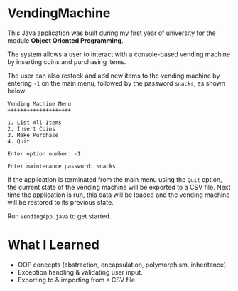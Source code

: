 # VendingMachine

This Java application was built during my first year of university for the module **Object Oriented Programming**.

The system allows a user to interact with a console-based vending machine by inserting coins and purchasing items.

The user can also restock and add new items to the vending machine by entering `-1` on the main menu, followed by the password `snacks`, as shown below:

```
Vending Machine Menu
++++++++++++++++++++

1. List All Items
2. Insert Coins
3. Make Purchase
4. Quit

Enter option number: -1

Enter maintenance password: snacks
```

If the application is terminated from the main menu using the `Quit` option, the current state of the vending machine will be exported to a CSV file. Next time the application is run, this data will be loaded and the vending machine will be restored to its previous state.

Run `VendingApp.java` to get started.

# What I Learned

* OOP concepts (abstraction, encapsulation, polymorphism, inheritance).
* Exception handling & validating user input.
* Exporting to & importing from a CSV file.
